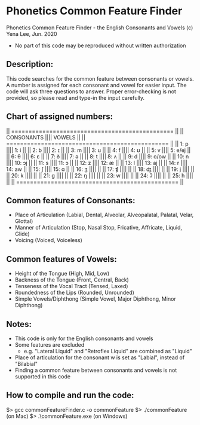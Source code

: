 # Phonetics Common Feature Finder

Phonetics Common Feature Finder - the English Consonants and Vowels
(c) Yena Lee, Jun. 2020
- No part of this code may be reproduced without written authorization

## Description:
This code searches for the common feature between consonants or vowels.
A number is assigned for each consonant and vowel for easier input.
The code will ask three questions to answer. 
Proper error-checking is not provided, so please read and type-in the input carefully.

## Chart of assigned numbers:
|| =============================================== ||
||     CONSONANTS      ||||         VOWELS         ||
|| =============================================== ||
|| 1: p                |||| 1: i                   ||
|| 2: b                |||| 2: ɪ                   ||
|| 3: m                |||| 3: u                   ||
|| 4: f                |||| 4: ʊ                   ||
|| 5: v                |||| 5: e/ej                ||
|| 6: θ                |||| 6: ɛ                   ||
|| 7: ð                |||| 7: ə                   ||
|| 8: t                |||| 8: ʌ                   ||
|| 9: d                |||| 9: o/ow                ||
|| 10: n               |||| 10: ɔj                 ||
|| 11: s               |||| 11: ɔ                  ||
|| 12: z               |||| 12: æ                  ||
|| 13: l               |||| 13: aj                 ||
|| 14: r               |||| 14: aw                 ||
|| 15: ʃ               |||| 15: ɑ                  ||
|| 16: ʒ               ||||                        ||
|| 17: ʧ               ||||                        ||
|| 18: ʤ               ||||                        ||
|| 19: j               ||||                        ||
|| 20: k               ||||                        ||
|| 21: g               ||||                        ||
|| 22: ŋ               ||||                        ||
|| 23: w               ||||                        ||
|| 24: ʔ               ||||                        ||
|| 25: h               ||||                        ||
|| =============================================== ||

## Common features of Consonants:
- Place of Articulation (Labial, Dental, Alveolar, Alveopalatal, Palatal, Velar, Glottal)
- Manner of Articulation (Stop, Nasal Stop, Fricative, Affricate, Liquid, Glide)
- Voicing (Voiced, Voiceless)

## Common features of Vowels:
- Height of the Tongue (High, Mid, Low)
- Backness of the Tongue (Front, Central, Back)
- Tenseness of the Vocal Tract (Tensed, Laxed)
- Roundedness of the Lips (Rounded, Unrounded)
- Simple Vowels/Diphthong (Simple Vowel, Major Diphthong, Minor Diphthong)

## Notes:
- This code is only for the English consonants and vowels
- Some features are excluded
  - e.g. "Lateral Liquid" and "Retroflex Liquid" are combined as "Liquid"
- Place of articulation for the consonant w is set as "Labial", instead of "Bilabial"
- Finding a common feature between consonants and vowels is not supported in this code

## How to compile and run the code:
$> gcc commonFeatureFinder.c -o commonFeature
$> ./commonFeature (on Mac)
$> .\commonFeature.exe (on Windows)
